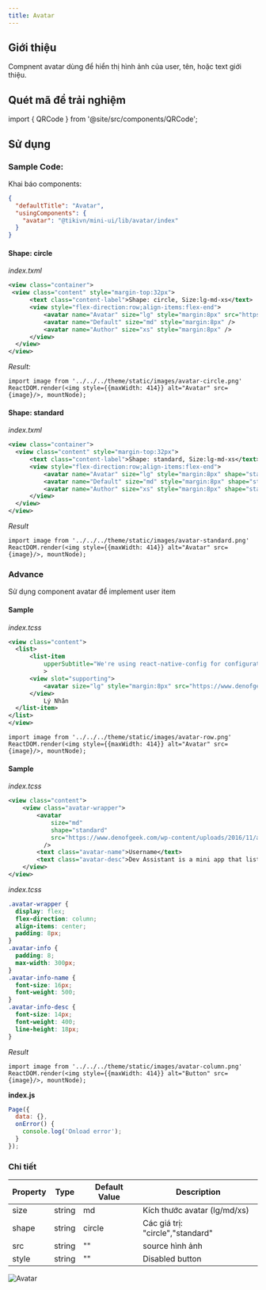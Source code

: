 ```yaml
---
title: Avatar
---
```


## Giới thiệu

Compnent avatar dùng để hiển thị hình ảnh của user, tên, hoặc text giới thiệu.

## Quét mã để trải nghiệm

import { QRCode } from '@site/src/components/QRCode';

<QRCode page="pages/component/advance/navigation/avatar/index" />

## Sử dụng

### Sample Code:

Khai báo components:

```json
{
  "defaultTitle": "Avatar",
  "usingComponents": {
    "avatar": "@tikivn/mini-ui/lib/avatar/index"
  }
}
```

#### Shape: circle

_index.txml_

```xml
<view class="container">
 <view class="content" style="margin-top:32px">
      <text class="content-label">Shape: circle, Size:lg-md-xs</text>
      <view style="flex-direction:row;align-items:flex-end">
          <avatar name="Avatar" size="lg" style="margin:8px" src="https://www.denofgeek.com/wp-content/uploads/2016/11/avatar-sequel.jpg"/>
          <avatar name="Default" size="md" style="margin:8px" />
          <avatar name="Author" size="xs" style="margin:8px" />
      </view>
  </view>
</view>
```

_Result:_

```__react
import image from '../../../theme/static/images/avatar-circle.png'
ReactDOM.render(<img style={{maxWidth: 414}} alt="Avatar" src={image}/>, mountNode);
```

#### Shape: standard

_index.txml_

```xml
<view class="container">
  <view class="content" style="margin-top:32px">
      <text class="content-label">Shape: standard, Size:lg-md-xs</text>
      <view style="flex-direction:row;align-items:flex-end">
          <avatar name="Avatar" size="lg" style="margin:8px" shape="standard" src="https://www.denofgeek.com/wp-content/uploads/2016/11/avatar-sequel.jpg"/>
          <avatar name="Default" size="md" style="margin:8px" shape="standard"/>
          <avatar name="Author" size="xs" style="margin:8px" shape="standard"/>
      </view>
  </view>
</view>
```

_Result_

```__react
import image from '../../../theme/static/images/avatar-standard.png'
ReactDOM.render(<img style={{maxWidth: 414}} alt="Avatar" src={image}/>, mountNode);
```

### Advance

Sử dụng component avatar để implement user item

#### Sample

_index.tcss_

```xml
<view class="content">
  <list>
      <list-item
          upperSubtitle="We're using react-native-config for configuration, so to make android work with config we need to add below line to android/app/build.gradle"
          >
      <view slot="supporting">
          <avatar size="lg" style="margin:8px" src="https://www.denofgeek.com/wp-content/uploads/2016/11/avatar-sequel.jpg"/>
      </view>
          Lý Nhân
  </list-item>
</list>
</view>
```

```__react
import image from '../../../theme/static/images/avatar-row.png'
ReactDOM.render(<img style={{maxWidth: 414}} alt="Avatar" src={image}/>, mountNode);
```

#### Sample

_index.tcss_

```xml
<view class="content">
    <view class="avatar-wrapper">
        <avatar
            size="md"
            shape="standard"
            src="https://www.denofgeek.com/wp-content/uploads/2016/11/avatar-sequel.jpg"
          />
        <text class="avatar-name">Username</text>
        <text class="avatar-desc">Dev Assistant is a mini app that lists all mini apps of a developer which are build on tiki-studio</text>
    </view>
</view>
```

_index.tcss_

```css
.avatar-wrapper {
  display: flex;
  flex-direction: column;
  align-items: center;
  padding: 8px;
}
.avatar-info {
  padding: 8;
  max-width: 300px;
}
.avatar-info-name {
  font-size: 16px;
  font-weight: 500;
}
.avatar-info-desc {
  font-size: 14px;
  font-weight: 400;
  line-height: 18px;
}
```

_Result_

```__react
import image from '../../../theme/static/images/avatar-column.png'
ReactDOM.render(<img style={{maxWidth: 414}} alt="Button" src={image}/>, mountNode);
```

**index.js**

```js
Page({
  data: {},
  onError() {
    console.log('Onload error');
  }
});
```

### Chi tiết

| Property | Type   | Default Value | Description                      |
| -------- | ------ | ------------- | -------------------------------- |
| size     | string | md            | Kích thước avatar (lg/md/xs)     |
| shape    | string | circle        | Các giá trị: "circle","standard" |
| src      | string | ""            | source hình ảnh                  |
| style    | string | ""            | Disabled button                  |

<img alt="Avatar" src="/img/avatar-full.png"/>
